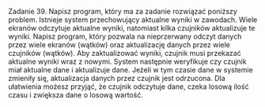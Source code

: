 Zadanie 39.
Napisz program, który ma za zadanie rozwiązać poniższy problem.
Istnieje system przechowujący aktualne wyniki w zawodach. Wiele ekranów odczytuje aktualne wyniki,
natomiast kilka czujników aktualizuje te wyniki. Napisz program, który pozwala na nieprzerwany odczyt
danych przez wiele ekranów (wątków) oraz aktualizację danych przez wiele czujników (wątków).
Aby zaktualizować wyniki, czujnik musi przekazać aktualne wyniki wraz z nowymi. System następnie weryfikuje
czy czujnik miał aktualne dane i aktualizuje dane. Jeżeli w tym czasie dane w systemie zmieniły się, aktualizacja
danych przez czujnik jest odrzucona.
Dla ułatwienia możesz przyjąć, że czujnik odczytuje dane, czeka losową ilość czasu i zwiększa dane o losową
wartość.